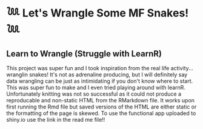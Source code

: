 # 𓆙 Let's Wrangle Some MF Snakes! 𓆙
## Learn to Wrangle (Struggle with LearnR)
This project was super fun and I took inspiration from the real life activity... wranglin snakes! It's not as adrenaline producing, but I will definitely say data wrangling can be just as intimidating if you don't know where to start. This was super fun to make and I even tried playing around with learnR. Unfortunately knitting was not so successful as it could not produce a reproducable and non-static HTML from the RMarkdown file. It works upon first running the Rmd file but saved versions of the HTML are either static or the formatting of the page is skewed. To use the functional app uploaded to shiny.io use the link in the read me file!!
